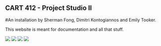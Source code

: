 ## CART 412 - Project Studio II

#An installation by Sherman Fong, Dimitri Kontogiannos and Emily Tooker.

This website is meant for documentation and all that stuff.

<img src="https://i.imgur.com/wATwZsX.png"/>
<img src="https://i.imgur.com/MxKxQgZ.png"/>
<img src="https://i.imgur.com/EljW7BZ.png"/>
<img src="https://i.imgur.com/h53Cyxn.png"/>
